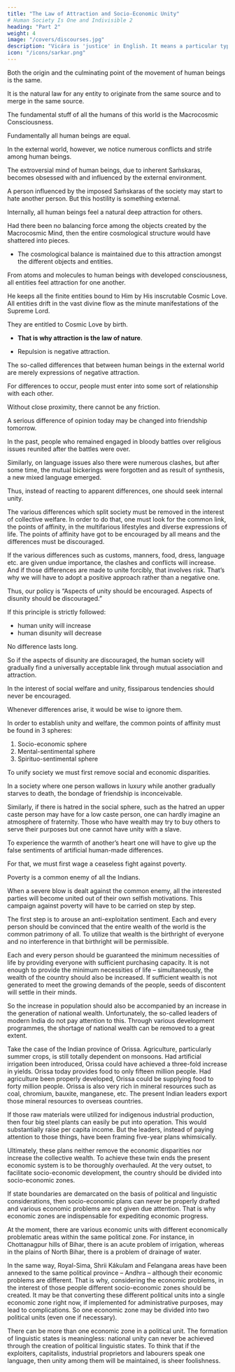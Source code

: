 ```yaml
---
title: "The Law of Attraction and Socio-Economic Unity"
# Human Society Is One and Indivisible 2
heading: "Part 2"
weight: 4
image: "/covers/discourses.jpg"
description: "Vicára is 'justice' in English. It means a particular type of mental process to ascertain the truth"
icon: "/icons/sarkar.png"
---
```



Both the origin and the culminating point of the movement of human beings is the same.

It is the natural law for any entity to originate from the same source and to merge in the same source.

The fundamental stuff of all the humans of this world is the Macrocosmic Consciousness. 

<!-- All are the children of the Supreme Immortality (Amrtasya Puttŕah).  -->

Fundamentally all human beings are equal. <!-- Therefore there should not be any discrimination. --> 

In the external world, however, we notice numerous conflicts and strife among human beings. 

<!-- The poet Rabindranath Tagore said,

Hiḿsáy unmatta prthvii nitya nit́hura dvandva
Ghora kut́ila pantha táhára lobha jat́ila bandha.
[Mad with violence is the world,
Cruel are the battles which [[rage]] each day.
Crooked indeed are the ways of the world
Bound by the noose of greed.] -->

<!-- The various races and countries have been plagued with clashes and conflicts due to petty, selfish interests. Every house is shaken with conflict. How many wars have plagued the world? How much blood has flowed into the rivers of the world? So can we truly say that there is no difference between people? Where is the unity which creates a common bond among human beings? To get the proper answer, one has to go deep into human psychology because true unity lies in the realm of the human mind.  -->

The extroversial mind of human beings, due to inherent Saḿskaras, becomes obsessed with and influenced by the external environment. 

A person influenced by the imposed Saḿskaras of the society may start to hate another person. But this hostility is something external.

Internally, all human beings feel a natural deep attraction for others. <!-- This attraction is the natural wont of living beings.  -->

Had there been no balancing force among the objects created by the Macrocosmic Mind, then the entire cosmological structure would have shattered into pieces. 
- The cosmological balance is maintained due to this attraction amongst the different objects and entities.

From atoms and molecules to human beings with developed consciousness, all entities feel attraction for one another. 

He keeps all the finite entities bound to Him by His inscrutable Cosmic Love. All entities drift in the vast divine flow as the minute manifestations of the Supreme Lord. 

They are entitled to Cosmic Love by birth.
- **That is why attraction is the law of nature**. 
<!-- Attraction is not negative repulsion, rather --> 
- Repulsion is negative attraction.

The so-called differences that between human beings in the external world are merely expressions of negative attraction.

For differences to occur, people must enter into some sort of relationship with each other. 

Without close proximity, there cannot be any friction. 

A serious difference of opinion today may be changed into friendship tomorrow.

<!-- Ábád kare vivád kare suvád kare tárá.
[The same people who quarrel today may rejoice together in common friendship tomorrow.] -->

In the past, people who remained engaged in bloody battles over religious issues reunited after the battles were over. 

Similarly, on language issues also there were numerous clashes, but after some time, the mutual bickerings were forgotten and as result of synthesis, a new mixed language emerged. 

Thus, instead of reacting to apparent differences, one should seek internal unity. 

The various differences which split society must be removed in the interest of collective welfare. In order to do that, one must look for the common link, the points of affinity, in the multifarious lifestyles and diverse expressions of life. The points of affinity have got to be encouraged by all means and the differences must be discouraged. 

If the various differences such as customs, manners, food, dress, language etc. are given undue importance, the clashes and conflicts will increase. And if those differences are made to unite forcibly, that involves risk. That’s why we will have to adopt a positive approach rather than a negative one.

Thus, our policy is “Aspects of unity should be encouraged. Aspects of disunity should be discouraged.” 

If this principle is strictly followed:
- human unity will increase
- human disunity will decrease 

No difference lasts long. 

So if the aspects of disunity are discouraged, the human society will gradually find a universally acceptable link through mutual association and attraction. 

In the interest of social welfare and unity, fissiparous tendencies should never be encouraged. 

Whenever differences arise, it would be wise to ignore them.

<!--  If at all something should be said, then one should say that this is not the proper time to bother about petty differences.
 -->

<!-- , causing severe damage to humanity. --> 

In order to establish unity and welfare, the common points of affinity must be found in 3 spheres:

1. Socio-economic sphere
2. Mental-sentimental sphere
3. Spirituo-sentimental sphere

To unify society we must first remove social and economic disparities. 

In a society where one person wallows in luxury while another gradually starves to death, the bondage of friendship is inconceivable. 

Similarly, if there is hatred in the social sphere, such as the hatred an upper caste person may have for a low caste person, one can hardly imagine an atmosphere of fraternity. Those who have wealth may try to buy others to serve their purposes but one cannot have unity with a slave.

<!-- Táká diye shudhu máthá kená yáy
Hrday yáy ná kená.

[The mind can be bought with money, but not the heart] -->

To experience the warmth of another’s heart one will have to give up the false sentiments of artificial human-made differences. 

For that, we must first wage a ceaseless fight against poverty. 

Poverty is a common enemy of all the Indians. 

When a severe blow is dealt against the common enemy, all the interested parties will become united out of their own selfish motivations. This campaign against poverty will have to be carried on step by step.

The first step is to arouse an anti-exploitation sentiment. Each and every person should be convinced that the entire wealth of the world is the common patrimony of all. To utilize that wealth is the birthright of everyone and no interference in that birthright will be permissible.

<!-- Tomár deoyá ei vipul prthvii sakale kariba bhog
Ei prthiviir náŕii sáthe ache srjan diner yog.
[We will enjoy this vast world given by You,
We are connected to this earth from the very moment of birth.] -->

Each and every person should be guaranteed the minimum necessities of life by providing everyone with sufficient purchasing capacity. It is not enough to provide the minimum necessities of life – simultaneously, the wealth of the country should also be increased. If sufficient wealth is not generated to meet the growing demands of the people, seeds of discontent will settle in their minds. 

So the increase in population should also be accompanied by an increase in the generation of national wealth. Unfortunately, the so-called leaders of modern India do not pay attention to this. Through various development programmes, the shortage of national wealth can be removed to a great extent.

Take the case of the Indian province of Orissa. Agriculture, particularly summer crops, is still totally dependent on monsoons. Had artificial irrigation been introduced, Orissa could have achieved a three-fold increase in yields. Orissa today provides food to only fifteen million people. Had agriculture been properly developed, Orissa could be supplying food to forty million people. Orissa is also very rich in mineral resources such as coal, chromium, bauxite, manganese, etc. The present Indian leaders export those mineral resources to overseas countries. 

If those raw materials were utilized for indigenous industrial production, then four big steel plants can easily be put into operation. This would substantially raise per capita income. But the leaders, instead of paying attention to those things, have been framing five-year plans whimsically. 

Ultimately, these plans neither remove the economic disparities nor increase the collective wealth. To achieve these twin ends the present economic system is to be thoroughly overhauled. At the very outset, to facilitate socio-economic development, the country should be divided into socio-economic zones. 

If state boundaries are demarcated on the basis of political and linguistic considerations, then socio-economic plans can never be properly drafted and various economic problems are not given due attention. That is why economic zones are indispensable for expediting economic progress. 

At the moment, there are various economic units with different economically problematic areas within the same political zone. For instance, in Chottanagpur hills of Bihar, there is an acute problem of irrigation, whereas in the plains of North Bihar, there is a problem of drainage of water. 

In the same way, Royal-Sima, Shrii Kákulam and Felangana areas have been annexed to the same political province – Andhra – although their economic problems are different. That is why, considering the economic problems, in the interest of those people different socio-economic zones should be created. It may be that converting these different political units into a single economic zone right now, if implemented for administrative purposes, may lead to complications. So one economic zone may be divided into two political units (even one if necessary).

There can be more than one economic zone in a political unit. The formation of linguistic states is meaningless: national unity can never be achieved through the creation of political linguistic states. To think that if the exploiters, capitalists, industrial proprietors and labourers speak one language, then unity among them will be maintained, is sheer foolishness.



